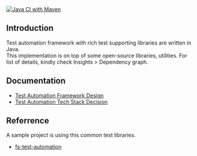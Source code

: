 [![Java CI with Maven](https://github.com/vietnd96/test-automation-fwk/actions/workflows/maven.yml/badge.svg?branch=master)](https://github.com/vietnd96/test-automation-fwk/actions/workflows/maven.yml)

## Introduction

Test automation framework with rich test supporting libraries are written in Java.<br>
This implementation is on top of some open-source libraries, utilities. For list of details, kindly check Insights >
Dependency graph.<br>

## Documentation

* [Test Automation Framework Design](https://drive.google.com/file/d/1rBKc4p7IKA5iQXBX6F2gbWUtoq6sY1D9/view?usp=sharing)
* [Test Automation Tech Stack Decision](https://drive.google.com/file/d/125eQoai7GzwMWq6vDXe5K2Hum-WmNyzj/view?usp=sharing)

## Referrence

A sample project is using this common test libraries.<br>

* [fs-test-automation](https://github.com/vietnd96/fs-test-automation)
